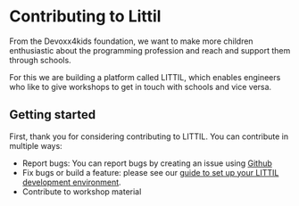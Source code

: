 # Contributing to Littil
From the Devoxx4kids foundation, we want to make more children enthusiastic about the programming profession and reach and support them through schools.

For this we are building a platform called LITTIL, which enables engineers who like to give workshops to get in touch with schools and vice versa.

## Getting started
First, thank you for considering contributing to LITTIL. You can contribute in multiple ways:
- Report bugs: You can report bugs by creating an issue using [Github](https://github.com/Devoxx4Kids-NPO/littil-frontend/issues)
- Fix bugs or build a feature: please see our [guide to set up your LITTIL development environment](https://github.com/Devoxx4Kids-NPO/littil-frontend/blob/main/docs/set-up-your-development-environment.md).
- Contribute to workshop material
